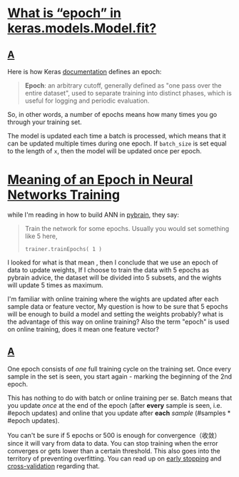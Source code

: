 
# [What is “epoch” in keras.models.Model.fit?](https://stackoverflow.com/questions/44907377/what-is-epoch-in-keras-models-model-fit)



## [A](https://stackoverflow.com/a/44907684)

Here is how Keras [documentation](https://keras.io/getting-started/faq/#what-does-sample-batch-epoch-mean) defines an epoch:

> **Epoch**: an arbitrary cutoff, generally defined as "one pass over the entire dataset", used to separate training into distinct phases, which is useful for logging and periodic evaluation.

So, in other words, a number of epochs means how many times you go through your training set.

The model is updated each time a batch is processed, which means that it can be updated multiple times during one epoch. If `batch_size` is set equal to the length of `x`, then the model will be updated once per epoch.







# [Meaning of an Epoch in Neural Networks Training](https://stackoverflow.com/questions/31155388/meaning-of-an-epoch-in-neural-networks-training)

while I'm reading in how to build ANN in [pybrain](http://pybrain.org/docs/tutorial/fnn.html), they say:

> Train the network for some epochs. Usually you would set something like 5 here,
>
> ```
> trainer.trainEpochs( 1 )
> ```

I looked for what is that mean , then I conclude that we use an epoch of data to update weights, If I choose to train the data with 5 epochs as pybrain advice, the dataset will be divided into 5 subsets, and the wights will update 5 times as maximum.

I'm familiar with online training where the wights are updated after each sample data or feature vector, My question is how to be sure that 5 epochs will be enough to build a model and setting the weights probably? what is the advantage of this way on online training? Also the term "epoch" is used on online training, does it mean one feature vector?



## [A](https://stackoverflow.com/a/31157729)

One epoch consists of *one* full training cycle on the training set. Once every sample in the set is seen, you start again - marking the beginning of the 2nd epoch.

This has nothing to do with batch or online training per se. Batch means that you update *once* at the end of the epoch (after **every** sample is seen, i.e. #epoch updates) and online that you update after **each** *sample* (#samples * #epoch updates).

You can't be sure if 5 epochs or 500 is enough for convergence（收敛） since it will vary from data to data. You can stop training when the error converges or gets lower than a certain threshold. This also goes into the territory of preventing overfitting. You can read up on [early stopping](https://en.wikipedia.org/wiki/Early_stopping#Early_stopping_based_on_cross-validation) and [cross-validation](http://artint.info/html/ArtInt_189.html) regarding that.



